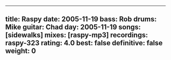 
---
title: Raspy
date: 2005-11-19
bass:	Rob
drums:	Mike
guitar:	Chad
day: 2005-11-19
songs: [sidewalks]
mixes: [raspy-mp3]
recordings: raspy-323
rating: 4.0
best: false
definitive: false
weight: 0
---
